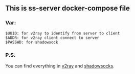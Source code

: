 ## This is ss-server docker-compose file
### Var:
```
$UUID: for v2ray to identify from server to client
$ADDR: for v2ray client connect to server
$PASSWD: for shadowsock
```

### P.S.
You can find everything in [v2ray](https://github.com/v2ray/v2ray-core) and [shadowsocks](https://github.com/shadowsocks/shadowsocks-libev).
